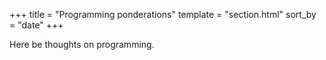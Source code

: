 +++
title = "Programming ponderations"
template = "section.html"
sort_by = "date"
+++

Here be thoughts on programming.
